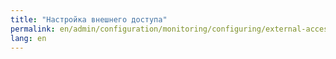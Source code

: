 ```yaml
---
title: "Настройка внешнего доступа"
permalink: en/admin/configuration/monitoring/configuring/external-access.html
lang: en
---
```

